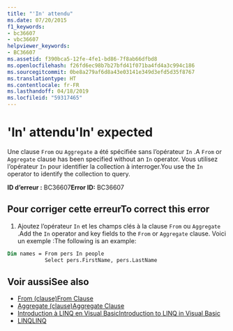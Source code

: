 ```yaml
---
title: "'In' attendu"
ms.date: 07/20/2015
f1_keywords:
- bc36607
- vbc36607
helpviewer_keywords:
- BC36607
ms.assetid: f390bca5-12fe-4fe1-bd86-7f8ab66dfbd8
ms.openlocfilehash: f26fd6ec98b7b27bfd41f071ba4fd4a3c994c186
ms.sourcegitcommit: 0be8a279af6d8a43e03141e349d3efd5d35f8767
ms.translationtype: HT
ms.contentlocale: fr-FR
ms.lasthandoff: 04/18/2019
ms.locfileid: "59317465"
---
```

# <a name="in-expected"></a><span data-ttu-id="7711b-102">'In' attendu</span><span class="sxs-lookup"><span data-stu-id="7711b-102">'In' expected</span></span>
<span data-ttu-id="7711b-103">Une clause `From` ou `Aggregate` a été spécifiée sans l’opérateur `In` .</span><span class="sxs-lookup"><span data-stu-id="7711b-103">A `From` or `Aggregate` clause has been specified without an `In` operator.</span></span> <span data-ttu-id="7711b-104">Vous utilisez l’opérateur `In` pour identifier la collection à interroger.</span><span class="sxs-lookup"><span data-stu-id="7711b-104">You use the `In` operator to identify the collection to query.</span></span>  
  
 <span data-ttu-id="7711b-105">**ID d’erreur :** BC36607</span><span class="sxs-lookup"><span data-stu-id="7711b-105">**Error ID:** BC36607</span></span>  
  
## <a name="to-correct-this-error"></a><span data-ttu-id="7711b-106">Pour corriger cette erreur</span><span class="sxs-lookup"><span data-stu-id="7711b-106">To correct this error</span></span>  

1. <span data-ttu-id="7711b-107">Ajoutez l’opérateur `In` et les champs clés à la clause `From` ou `Aggregate` .</span><span class="sxs-lookup"><span data-stu-id="7711b-107">Add the `In` operator and key fields to the `From` or `Aggregate` clause.</span></span> <span data-ttu-id="7711b-108">Voici un exemple :</span><span class="sxs-lookup"><span data-stu-id="7711b-108">The following is an example:</span></span>  

```vb  
Dim names = From pers In people   
            Select pers.FirstName, pers.LastName  
```  
  
## <a name="see-also"></a><span data-ttu-id="7711b-109">Voir aussi</span><span class="sxs-lookup"><span data-stu-id="7711b-109">See also</span></span>

- [<span data-ttu-id="7711b-110">From (clause)</span><span class="sxs-lookup"><span data-stu-id="7711b-110">From Clause</span></span>](../../visual-basic/language-reference/queries/from-clause.md)
- [<span data-ttu-id="7711b-111">Aggregate (clause)</span><span class="sxs-lookup"><span data-stu-id="7711b-111">Aggregate Clause</span></span>](../../visual-basic/language-reference/queries/aggregate-clause.md)
- [<span data-ttu-id="7711b-112">Introduction à LINQ en Visual Basic</span><span class="sxs-lookup"><span data-stu-id="7711b-112">Introduction to LINQ in Visual Basic</span></span>](../../visual-basic/programming-guide/language-features/linq/introduction-to-linq.md)
- [<span data-ttu-id="7711b-113">LINQ</span><span class="sxs-lookup"><span data-stu-id="7711b-113">LINQ</span></span>](../../visual-basic/programming-guide/language-features/linq/index.md)
